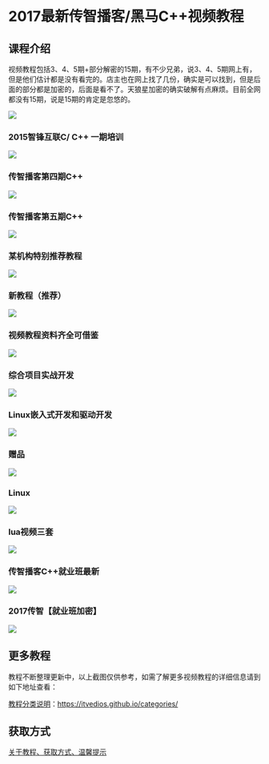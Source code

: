 # 2017最新传智播客/黑马C++视频教程

## 课程介绍

视频教程包括3、4、5期+部分解密的15期，有不少兄弟，说3、4、5期网上有，但是他们估计都是没有看完的。店主也在网上找了几份，确实是可以找到，但是后面的部分都是加密的，后面是看不了。天狼星加密的确实破解有点麻烦。目前全网都没有15期，说是15期的肯定是忽悠的。

![](http://oqn6ggw87.bkt.clouddn.com/cpp1.png)

<!--more-->

### 2015智锋互联C/ C++ 一期培训

![](http://oqn6ggw87.bkt.clouddn.com/cpp2.png)

### 传智播客第四期C++

![](http://oqn6ggw87.bkt.clouddn.com/cpp3.png)

### 传智播客第五期C++

![](http://oqn6ggw87.bkt.clouddn.com/cpp4.png)

### 某机构特别推荐教程

![](http://oqn6ggw87.bkt.clouddn.com/cpp5.png)

### 新教程（推荐）

![](http://oqn6ggw87.bkt.clouddn.com/cpp6.png)

### 视频教程资料齐全可借鉴

![](http://oqn6ggw87.bkt.clouddn.com/cpp7.png)

### 综合项目实战开发

![](http://oqn6ggw87.bkt.clouddn.com/cpp8.png)

### Linux嵌入式开发和驱动开发

![](http://oqn6ggw87.bkt.clouddn.com/cpp9.png)

### 赠品

![](http://oqn6ggw87.bkt.clouddn.com/cpp10.png)

### Linux

![](http://oqn6ggw87.bkt.clouddn.com/cpp11.png)

### lua视频三套

![](http://oqn6ggw87.bkt.clouddn.com/cpp12.png)

### 传智播客C++就业班最新

![](http://oqn6ggw87.bkt.clouddn.com/cpp13.png)

### 2017传智【就业班加密】

![](http://oqn6ggw87.bkt.clouddn.com/cpp14.png)

## 更多教程

教程不断整理更新中，以上截图仅供参考，如需了解更多视频教程的详细信息请到如下地址查看：

[教程分类说明](http://oqn6ggw87.bkt.clouddn.com/https://itvedios.github.io/categories/)：<https://itvedios.github.io/categories/>

## 获取方式

[关于教程、获取方式、温馨提示](http://oqn6ggw87.bkt.clouddn.com/https://itvedios.github.io/about/)
